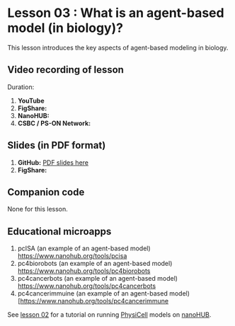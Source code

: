 # Lesson 03 : What is an agent-based model (in biology)?
This lesson introduces the key aspects of agent-based modeling in biology. 

## Video recording of lesson 
Duration: 
1. **YouTube**
1. **FigShare:**
1. **NanoHUB:**
1. **CSBC / PS-ON Network:** 

## Slides (in PDF format)

1. **GitHub:** [PDF slides here](https://github.com/physicell-training/03-What-is-ABM/blob/master/03-What-is-ABM.pdf)
1. **FigShare:** 

## Companion code
None for this lesson. 

## Educational microapps 
1. pcISA (an example of an agent-based model) https://www.nanohub.org/tools/pcisa 
1. pc4biorobots (an example of an agent-based model) https://www.nanohub.org/tools/pc4biorobots 
1. pc4cancerbots (an example of an agent-based model) https://www.nanohub.org/tools/pc4cancerbots  
1. pc4cancerimmuine (an example of an agent-based model) [https://www.nanohub.org/tools/pc4cancerimmune 

See [lesson 02](https://github.com/physicell-training/02-How-to-nanoHUB) for a tutorial on running [PhysiCell](http://PhysiCell.org) models on [nanoHUB](https://www.nanohub.org). 

